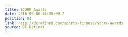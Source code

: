 ```yaml
---
title: SCORE Awards
date: 2016-05-06 00:00:00 Z
position: 81
link: http://dcrefined.com/sports-fitness/score-awards
source: DC Refined
---
```


